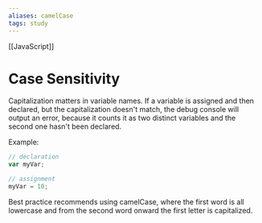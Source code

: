 ```yaml
---
aliases: camelCase
tags: study
---
```

[[JavaScript]]
# Case Sensitivity

Capitalization matters in variable names.
If a variable is assigned and then declared, but the capitalization doesn't match, the debug console will output an error, because it counts it as two distinct variables and the second one hasn't been declared.

Example: 

```javascript
// declaration
var myVar;

// assignment
myVar = 10;
```

Best practice recommends using camelCase, where the first word is all lowercase and from the second word onward the first letter is capitalized.